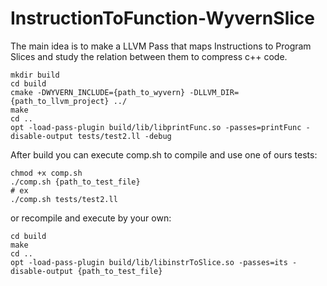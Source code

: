 # InstructionToFunction-WyvernSlice

The main idea is to make a LLVM Pass that maps Instructions to Program Slices and study the relation between them to compress c++ code.

```shell
mkdir build
cd build
cmake -DWYVERN_INCLUDE={path_to_wyvern} -DLLVM_DIR={path_to_llvm_project} ../
make
cd ..
opt -load-pass-plugin build/lib/libprintFunc.so -passes=printFunc -disable-output tests/test2.ll -debug
```
After build you can execute comp.sh to compile and use one of ours tests:
``` shell
chmod +x comp.sh
./comp.sh {path_to_test_file}
# ex
./comp.sh tests/test2.ll
```
or recompile and execute by your own:
``` shell
cd build
make
cd ..
opt -load-pass-plugin build/lib/libinstrToSlice.so -passes=its -disable-output {path_to_test_file}
```

